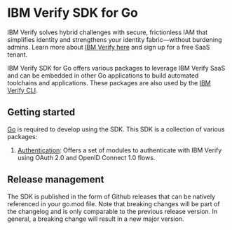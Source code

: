 # IBM Verify SDK for Go

IBM Verify solves hybrid challenges with secure, frictionless IAM that simplifies identity and strengthens your identity fabric—without burdening admins. Learn more about [IBM Verify here](https://ibm.com/verify) and sign up for a free SaaS tenant.

IBM Verify SDK for Go offers various packages to leverage IBM Verify SaaS and can be embedded in other Go applications to build automated toolchains and applications. These packages are also used by the [IBM Verify CLI](https://github.com/ibm-verify/verifyctl).

## Getting started

[Go](https://golang.org) is required to develop using the SDK. This SDK is a collection of various packages:

1. [Authentication](pkg/auth): Offers a set of modules to authenticate with IBM Verify using OAuth 2.0 and OpenID Connect 1.0 flows.

## Release management

The SDK is published in the form of Github releases that can be natively referenced in your go.mod file. Note that breaking changes will be part of the changelog and is only comparable to the previous release version. In general, a breaking change will result in a new major version.
